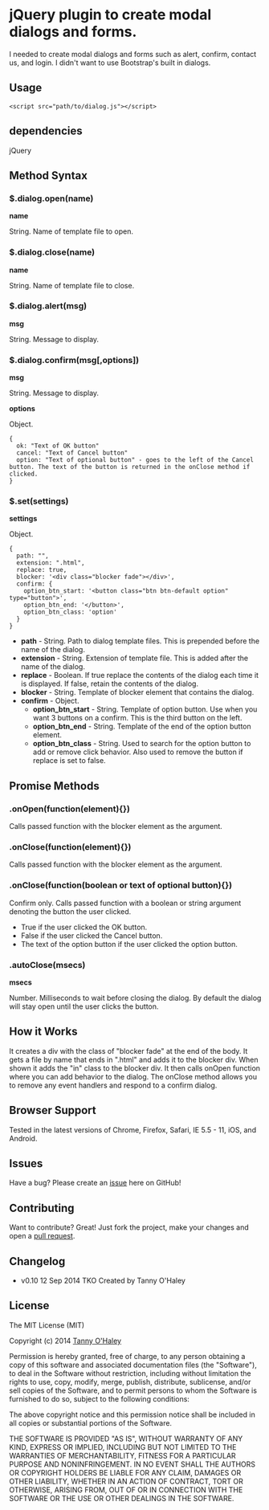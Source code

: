 # jQuery plugin to create modal dialogs and forms.

I needed to create modal dialogs and forms such as alert, confirm, contact us, and login. I didn't want to use Bootstrap's built in dialogs.

## Usage

    <script src="path/to/dialog.js"></script>

## dependencies

jQuery

## Method Syntax

### $.dialog.open(name)

**name**

String. Name of template file to open.

### $.dialog.close(name)

**name**

String. Name of template file to close.

### $.dialog.alert(msg)

**msg**

String. Message to display.

### $.dialog.confirm(msg[,options])

**msg**

String. Message to display.

**options**

Object.

    {
      ok: "Text of OK button"
      cancel: "Text of Cancel button"
      option: "Text of optional button" - goes to the left of the Cancel button. The text of the button is returned in the onClose method if clicked.
    }

### $.set(settings)

**settings**

Object.

    {
      path: "",
      extension: ".html",
      replace: true,
      blocker: '<div class="blocker fade"></div>',
      confirm: {
        option_btn_start: '<button class="btn btn-default option" type="button">',
        option_btn_end: '</button>',
        option_btn_class: 'option'
      }
    }

* **path** - String. Path to dialog template files. This is prepended before the name of the dialog.
* **extension** - String. Extension of template file. This is added after the name of the dialog.
* **replace** - Boolean. If true replace the contents of the dialog each time it is displayed. If false, retain the contents of the dialog.
* **blocker** - String. Template of blocker element that contains the dialog.
* **confirm** - Object.
  * **option_btn_start** - String. Template of option button. Use when you want 3 buttons on a confirm. This is the third button on the left.
  * **option_btn_end** - String. Template of the end of the option button element.
  * **option_btn_class** - String. Used to search for the option button to add or remove click behavior. Also used to remove the button if replace is set to false.

## Promise Methods

### .onOpen(function(element){})

Calls passed function with the blocker element as the argument.

### .onClose(function(element){})

Calls passed function with the blocker element as the argument.

### .onClose(function(boolean or text of optional button){})

Confirm only. Calls passed function with a boolean or string argument denoting the button the user clicked.

* True if the user clicked the OK button.
* False if the user clicked the Cancel button.
* The text of the option button if the user clicked the option button.

### .autoClose(msecs)

**msecs**

Number. Milliseconds to wait before closing the dialog. By default the dialog will stay open until the user clicks the button.
 
## How it Works

It creates a div with the class of "blocker fade" at the end of the body. It gets a file by name that ends in ".html" and adds it to the blocker div. When shown it adds the "in" class to the blocker div. It then calls onOpen function where you can add behavior to the dialog. The onClose method allows you to remove any event handlers and respond to a confirm dialog.

## Browser Support

Tested in the latest versions of Chrome, Firefox, Safari, IE 5.5 - 11, iOS, and Android.

## Issues

Have a bug? Please create an [issue](https://github.com/tannyo/dialog.js/issues) here on GitHub!

## Contributing

Want to contribute? Great! Just fork the project, make your changes and open a [pull request](https://github.com/tannyo/dialog.js/pulls).

## Changelog
* v0.10 12 Sep 2014 TKO Created by Tanny O'Haley

## License

The MIT License (MIT)

Copyright (c) 2014 [Tanny O'Haley](http://tanny.ica.com)

Permission is hereby granted, free of charge, to any person obtaining a copy
of this software and associated documentation files (the "Software"), to deal
in the Software without restriction, including without limitation the rights
to use, copy, modify, merge, publish, distribute, sublicense, and/or sell
copies of the Software, and to permit persons to whom the Software is
furnished to do so, subject to the following conditions:

The above copyright notice and this permission notice shall be included in all
copies or substantial portions of the Software.

THE SOFTWARE IS PROVIDED "AS IS", WITHOUT WARRANTY OF ANY KIND, EXPRESS OR
IMPLIED, INCLUDING BUT NOT LIMITED TO THE WARRANTIES OF MERCHANTABILITY,
FITNESS FOR A PARTICULAR PURPOSE AND NONINFRINGEMENT. IN NO EVENT SHALL THE
AUTHORS OR COPYRIGHT HOLDERS BE LIABLE FOR ANY CLAIM, DAMAGES OR OTHER
LIABILITY, WHETHER IN AN ACTION OF CONTRACT, TORT OR OTHERWISE, ARISING FROM,
OUT OF OR IN CONNECTION WITH THE SOFTWARE OR THE USE OR OTHER DEALINGS IN THE
SOFTWARE.

